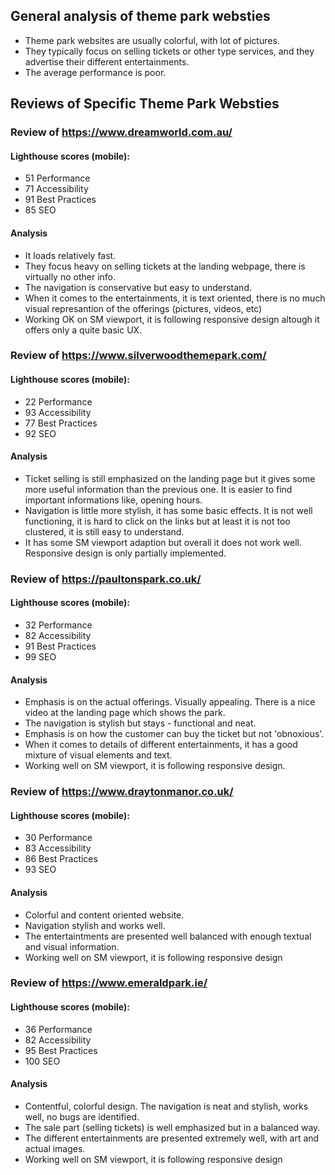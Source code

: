 

## General analysis of theme park websties

- Theme park websites are usually colorful, with lot of pictures.
- They typically focus on selling tickets or other type services, and they advertise their different entertainments.
- The average performance is poor.

## Reviews of Specific Theme Park Websties

### Review of https://www.dreamworld.com.au/

#### Lighthouse scores (mobile):
- 51 Performance
- 71 Accessibility
- 91 Best Practices
- 85 SEO

#### Analysis

- It loads relatively fast.
- They focus heavy on selling tickets at the landing webpage, there is virtually no other info.
- The navigation is conservative but easy to understand.
- When it comes to the entertainments, it is text oriented, there is no much visual represantion of the offerings (pictures, videos, etc)
- Working OK on SM viewport, it is following responsive design altough it offers only a quite basic UX.


### Review of https://www.silverwoodthemepark.com/

#### Lighthouse scores (mobile):

- 22 Performance
- 93 Accessibility
- 77 Best Practices
- 92 SEO

#### Analysis

- Ticket selling is still emphasized on the landing page but it gives some more useful information than the previous one. It is easier to find important informations like, opening hours.
- Navigation is little more stylish, it has some basic effects. It is not well functioning, it is hard to click on the links but at least it is not too clustered, it is still easy to understand.
- It has some SM viewport adaption but overall it does not work well. Responsive design is only partially implemented.


### Review of https://paultonspark.co.uk/

#### Lighthouse scores (mobile):

- 32 Performance
- 82 Accessibility
- 91 Best Practices
- 99 SEO

#### Analysis

- Emphasis is on the actual offerings.
Visually appealing. There is a nice video at the landing page which shows the park.
- The navigation is stylish but stays - functional and neat.
- Emphasis is on how the customer can buy the ticket but not 'obnoxious'.
- When it comes to details of different entertainments, it has a good mixture of visual elements and text.
- Working well on SM viewport, it is following responsive design.

### Review of https://www.draytonmanor.co.uk/

#### Lighthouse scores (mobile):

- 30 Performance
- 83 Accessibility
- 86 Best Practices
- 93 SEO

#### Analysis

- Colorful and content oriented website.
- Navigation stylish and works well.
- The entertaintments are presented well balanced with enough textual and visual information.
- Working well on SM viewport, it is following responsive design


### Review of https://www.emeraldpark.ie/

#### Lighthouse scores (mobile):

- 36 Performance
- 82 Accessibility
- 95 Best Practices
- 100 SEO
#### Analysis
- Contentful, colorful design. 
The navigation is neat and stylish, works well, no bugs are identified.
- The sale part (selling tickets) is well emphasized but in a balanced way.
- The different entertainments are presented extremely well, with art and actual images.
- Working well on SM viewport, it is following responsive design